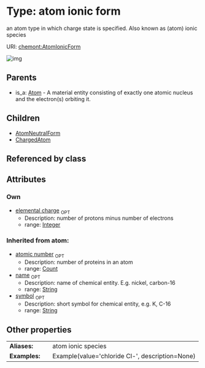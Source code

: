 
# Type: atom ionic form


an atom type in which charge state is specified. Also known as (atom) ionic species

URI: [chemont:AtomIonicForm](http://w3id.org/chemontAtomIonicForm)


![img](http://yuml.me/diagram/nofunky;dir:TB/class/[ChargedAtom],[AtomNeutralForm],[AtomIonicForm&#124;elemental_charge:integer%20%3F;atomic_number(i):count%20%3F;symbol(i):string%20%3F;name(i):string%20%3F]^-[ChargedAtom],[AtomIonicForm]^-[AtomNeutralForm],[Atom]^-[AtomIonicForm],[Atom])

## Parents

 *  is_a: [Atom](Atom.md) - A material entity consisting of exactly one atomic nucleus and the electron(s) orbiting it.

## Children

 * [AtomNeutralForm](AtomNeutralForm.md)
 * [ChargedAtom](ChargedAtom.md)

## Referenced by class


## Attributes


### Own

 * [elemental charge](elemental_charge.md)  <sub>OPT</sub>
    * Description: number of protons minus number of electrons
    * range: [Integer](types/Integer.md)

### Inherited from atom:

 * [atomic number](atomic_number.md)  <sub>OPT</sub>
    * Description: number of proteins in an atom
    * range: [Count](types/Count.md)
 * [name](name.md)  <sub>OPT</sub>
    * Description: name of chemical entity. E.g. nickel, carbon-16
    * range: [String](types/String.md)
 * [symbol](symbol.md)  <sub>OPT</sub>
    * Description: short symbol for chemical entity, e.g. K, C-16
    * range: [String](types/String.md)

## Other properties

|  |  |  |
| --- | --- | --- |
| **Aliases:** | | atom ionic species |
| **Examples:** | | Example(value='chloride Cl-', description=None) |

